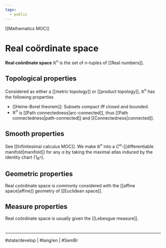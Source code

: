 ```yaml
---
tags:
  - public
---
```

[[Mathematics MOC]]
# Real coördinate space

**Real coördinate space** $\mathbb{R}^n$ is the set of $n$-tuples of [[Real numbers]].

## Topological properties

Considered as either a [[metric topology]] or [[product topology]], $\mathbb{R}^n$ has the following properties

- [[Heine-Borel theorem]]: Subsets compact iff closed and bounded.
- $\mathbb{R}^n$ is [[Path connectedness|arc-connected]], thus [[Path connectedness|path-connected]] and [[Connectedness|connected]].

## Smooth properties

See [[Infinitesimal calculus MOC]].
We make $\mathbb{R}^n$ into a $C^\alpha$-[[differentiable manifold|manifold]] for any $\alpha$ by taking the maximal atlas induced by the identity chart $\{ 1_{\mathbb{R}^n} \}$.

## Geometric properties

Real coördinate space is commonly considered with the [[affine space|affine]] geometry of [[Euclidean space]].

## Measure properties

Real coördinate space is usually given the [[Lebesgue measure]].

#
---
#state/develop | #lang/en | #SemBr
